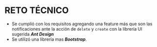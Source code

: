 # RETO TÉCNICO
- Se cumplió con los requisitos agregando una feature más que son las notificaciones ante la acción de `delete` y `create`
  con la librería UI sugerida **_Ant Design_**
- Se utilizó una librería mas **_Bootstrap_**.

